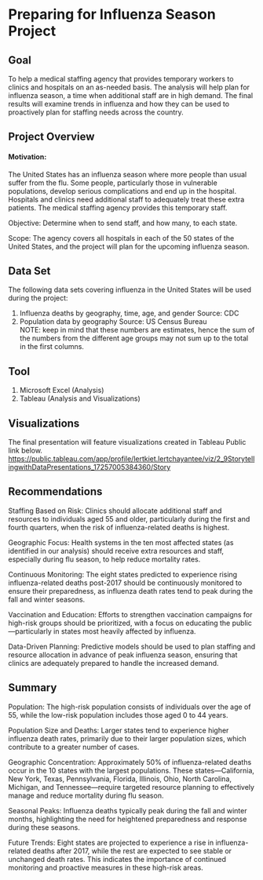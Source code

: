 # Preparing for Influenza Season Project

## Goal
To help a medical staffing agency that provides temporary workers to clinics and hospitals on an as-needed basis. The analysis will help plan for influenza season, a time when additional staff are in high demand. The final results will examine trends in influenza and how they can be used to proactively plan for staffing needs across the country. 

## Project Overview
#### Motivation: 
The United States has an influenza season where more people than usual suffer from the flu. Some people, particularly those in vulnerable populations, develop serious complications and end up in the hospital. Hospitals and clinics need additional staff to adequately treat these extra patients. The medical staffing agency provides this temporary staff. 

Objective:
Determine when to send staff, and how many, to each state. 

Scope: 
The agency covers all hospitals in each of the 50 states of the United States, and the project will plan for the upcoming influenza season. 

## Data Set
The following data sets covering influenza in the United States will be used during the project: 
1. Influenza deaths by geography, time, age, and gender 
Source: CDC 
2. Population data by geography 
Source: US Census Bureau  
NOTE: keep in mind that these numbers are estimates, hence the sum of the numbers from the different age groups may not sum up to the total in the first columns.

## Tool
1. Microsoft Excel (Analysis)
2. Tableau (Analysis and Visualizations)

## Visualizations
The final presentation will feature visualizations created in Tableau Public link below.
https://public.tableau.com/app/profile/lertkiet.lertchayantee/viz/2_9StorytellingwithDataPresentations_17257005384360/Story

## Recommendations
Staffing Based on Risk: 
Clinics should allocate additional staff and resources to individuals aged 55 and older, particularly during the first and fourth quarters, when the risk of influenza-related deaths is highest.

Geographic Focus: 
Health systems in the ten most affected states (as identified in our analysis) should receive extra resources and staff, especially during flu season, to help reduce mortality rates.

Continuous Monitoring: 
The eight states predicted to experience rising influenza-related deaths post-2017 should be continuously monitored to ensure their preparedness, as influenza death rates tend to peak during the fall and winter seasons.

Vaccination and Education: 
Efforts to strengthen vaccination campaigns for high-risk groups should be prioritized, with a focus on educating the public—particularly in states most heavily affected by influenza.

Data-Driven Planning: 
Predictive models should be used to plan staffing and resource allocation in advance of peak influenza season, ensuring that clinics are adequately prepared to handle the increased demand.

## Summary
Population: 
The high-risk population consists of individuals over the age of 55, while the low-risk population includes those aged 0 to 44 years.

Population Size and Deaths: 
Larger states tend to experience higher influenza death rates, primarily due to their larger population sizes, which contribute to a greater number of cases.

Geographic Concentration: 
Approximately 50% of influenza-related deaths occur in the 10 states with the largest populations. These states—California, New York, Texas, Pennsylvania, Florida, Illinois, Ohio, North Carolina, Michigan, and Tennessee—require targeted resource planning to effectively manage and reduce mortality during flu season.

Seasonal Peaks: 
Influenza deaths typically peak during the fall and winter months, highlighting the need for heightened preparedness and response during these seasons.

Future Trends: 
Eight states are projected to experience a rise in influenza-related deaths after 2017, while the rest are expected to see stable or unchanged death rates. This indicates the importance of continued monitoring and proactive measures in these high-risk areas.

